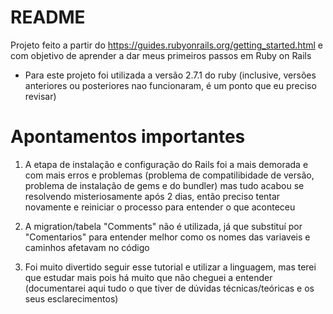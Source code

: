 # README

Projeto feito a partir do https://guides.rubyonrails.org/getting_started.html e com objetivo de aprender a dar meus primeiros passos em Ruby on Rails

* Para este projeto foi utilizada a versão 2.7.1 do ruby (inclusive, versões anteriores ou posteriores nao funcionaram, é um ponto que eu preciso revisar)

# Apontamentos importantes

1. A etapa de instalação e configuração do Rails foi a mais demorada e com mais erros e problemas (problema de compatilibidade de versão, problema de instalação de gems e do bundler) mas tudo acabou se resolvendo misteriosamente após 2 dias, então preciso tentar novamente e reiniciar o processo para entender o que aconteceu

2. A migration/tabela "Comments" não é utilizada, já que substituí por "Comentarios" para entender melhor como os nomes das variaveis e caminhos afetavam no código

3. Foi muito divertido seguir esse tutorial e utilizar a linguagem, mas terei que estudar mais pois há muito que não cheguei a entender (documentarei aqui tudo o que tiver de dúvidas técnicas/teóricas e os seus esclarecimentos)